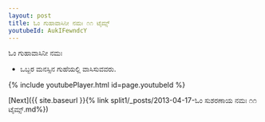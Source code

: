 ```yaml
---
layout: post
title: ಓಂ ಗುಹಾವಾಸಿನೀ ನಮಃ ೧೧ ಟೈಮ್ಸ್
youtubeId: AukIFewndcY
---
```

 
 
 ಓಂ ಗುಹಾವಾಸಿನೀ ನಮಃ  
 
 -  ಒಬ್ಬರ ಮನಸ್ಸಿನ ಗುಹೆಯಲ್ಲಿ ವಾಸಿಸುವವರು. 
 
  
 
  
 
 
 
 
 
 


{% include youtubePlayer.html id=page.youtubeId %}
 
[Next]({{ site.baseurl }}{% link  split1/_posts/2013-04-17-ಓಂ ಸುಶರಣಾಯ ನಮಃ ೧೧ ಟೈಮ್ಸ್.md%})
 
